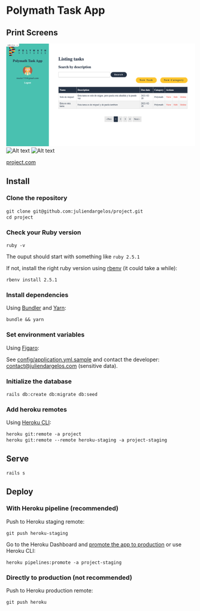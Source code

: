 # Polymath Task App

## Print Screens
![Alt text](/app/assets/images/Polymath-Task-App_list.png "Polymath Task App - Listing")
![Alt text](/relative/path/to/img.jpg?raw=true "Polymath Task App - Create Task")
![Alt text](/relative/path/to/img.jpg?raw=true "Polymath Task App - Register user")

[project.com](https://project.com)

## Install

### Clone the repository

```shell
git clone git@github.com:juliendargelos/project.git
cd project
```

### Check your Ruby version

```shell
ruby -v
```

The ouput should start with something like `ruby 2.5.1`

If not, install the right ruby version using [rbenv](https://github.com/rbenv/rbenv) (it could take a while):

```shell
rbenv install 2.5.1
```

### Install dependencies

Using [Bundler](https://github.com/bundler/bundler) and [Yarn](https://github.com/yarnpkg/yarn):

```shell
bundle && yarn
```

### Set environment variables

Using [Figaro](https://github.com/laserlemon/figaro):

See [config/application.yml.sample](https://github.com/juliendargelos/project/blob/master/config/application.yml.sample) and contact the developer: [contact@juliendargelos.com](mailto:contact@juliendargelos.com) (sensitive data).

### Initialize the database

```shell
rails db:create db:migrate db:seed
```

### Add heroku remotes

Using [Heroku CLI](https://devcenter.heroku.com/articles/heroku-cli):

```shell
heroku git:remote -a project
heroku git:remote --remote heroku-staging -a project-staging
```

## Serve

```shell
rails s
```

## Deploy

### With Heroku pipeline (recommended)

Push to Heroku staging remote:

```shell
git push heroku-staging
```

Go to the Heroku Dashboard and [promote the app to production](https://devcenter.heroku.com/articles/pipelines) or use Heroku CLI:

```shell
heroku pipelines:promote -a project-staging
```

### Directly to production (not recommended)

Push to Heroku production remote:

```shell
git push heroku
```
